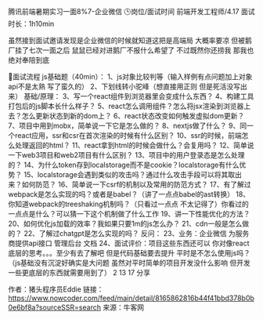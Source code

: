 腾讯前端暑期实习一面8%7-企业微信
🕒岗位/面试时间
前端开发工程师/4.17
面试时长：1h10min

虽然接到面试邀请发现是企业微信的时候就知道这把是高端局 大概率要凉 但被鹅厂挂了七次一面之后 鼠鼠已经对进鹅厂不报什么希望了 不过既然你还捞我 那我也绝对奉陪到底

👥面试流程
js基础题（40min）：
1、js对象比较判等（输入样例有点问题加上对象api不是太熟 写了蛮久的）
2、下划线转小驼峰（想直接用正则 但是死活没写出来）
基础/原理：
3、写一个react组件到浏览器里会变成什么东西？
4、构建工具打包后的js脚本长什么样子？
5、react怎么调用组件？怎么将jsx渲染到浏览器上去？怎么更新状态到新的dom上？
6、react状态改变如何触发虚拟dom更新？
7、项目中用到mobx，简单说一下它是怎么做的？
8、nextjs做了什么？
9、同一个react应用，ssr和csr在首次渲染的时候有什么区别？
10、ssr的时候，前端怎么处理返回的html？
11、react拿到html的时候会做什么？会复用吗？
12、简单说一下web3项目和web2项目有什么区别？
13、项目中的用户登录态是怎么处理的？
14、为什么token存到localstorage而不是cookie？localstorage有什么优势？
15、localstorage会遇到类似的攻击吗？通过什么攻击手段可以将其取出来？如何防范？
16、简单说一下csrf的机制以及常用的防范方式？
17、有了解过webpack是怎么实现的吗？或者是babel？（讲了一点点babel的ast转换）
18、你知道webpack的treeshaking机制吗？（只看过一点点 不太记得了）你看过的一点点是什么？可以猜一下这个机制做了什么工作
19、讲一下性能优化的方法？
20、如何优化js加载的效率？我如果只要1m的js怎么办？
21、cdn一般是怎么做的？
22、了解过chatgpt是怎么实现的吗？
反问：
23、业务：企业微信 为服务商提供api接口 管理后台 文档
24、面试评价：项目这些东西还可以 你对像react底层的思考。。。至少有去了解吧 但是代码基础要去提升 平时是不怎么使用js吗？（js基础没有沉淀好确实是大问题 虽然对平时简单的项目开发没什么影响 但开发一些更底层的东西就需要用到了）
2 
13 
17 
分享 

作者：猪头程序员Eddie
链接：https://www.nowcoder.com/feed/main/detail/8165862816b44f41bbd378b0b0e6bf8a?sourceSSR=search
来源：牛客网
